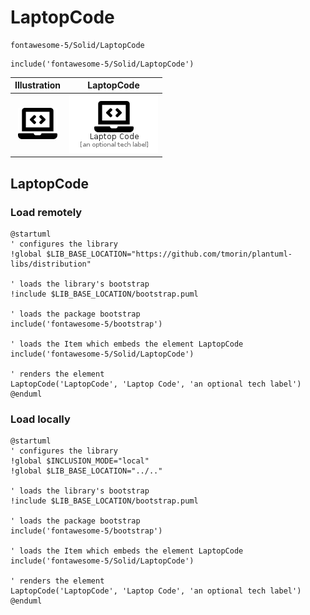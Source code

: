 # LaptopCode


```text
fontawesome-5/Solid/LaptopCode
```

```text
include('fontawesome-5/Solid/LaptopCode')
```



| Illustration | LaptopCode |
| :---: | :---: |
| ![illustration for Illustration](../../fontawesome-5/Solid/LaptopCode.png) | ![illustration for LaptopCode](../../fontawesome-5/Solid/LaptopCode.Local.png) |




## LaptopCode

### Load remotely
```plantuml
@startuml
' configures the library
!global $LIB_BASE_LOCATION="https://github.com/tmorin/plantuml-libs/distribution"

' loads the library's bootstrap
!include $LIB_BASE_LOCATION/bootstrap.puml

' loads the package bootstrap
include('fontawesome-5/bootstrap')

' loads the Item which embeds the element LaptopCode
include('fontawesome-5/Solid/LaptopCode')

' renders the element
LaptopCode('LaptopCode', 'Laptop Code', 'an optional tech label')
@enduml
```

### Load locally
```plantuml
@startuml
' configures the library
!global $INCLUSION_MODE="local"
!global $LIB_BASE_LOCATION="../.."

' loads the library's bootstrap
!include $LIB_BASE_LOCATION/bootstrap.puml

' loads the package bootstrap
include('fontawesome-5/bootstrap')

' loads the Item which embeds the element LaptopCode
include('fontawesome-5/Solid/LaptopCode')

' renders the element
LaptopCode('LaptopCode', 'Laptop Code', 'an optional tech label')
@enduml
```


